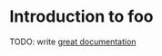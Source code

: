 # Introduction to foo

TODO: write [great documentation](http://jacobian.org/writing/what-to-write/)

